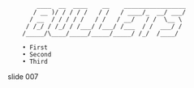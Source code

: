             ____  __  ____    __    _________________
           / __ )/ / / / /   / /   / ____/_  __/ ___/
          / __  / / / / /   / /   / __/   / /  \__ \
         / /_/ / /_/ / /___/ /___/ /___  / /  ___/ /
        /_____/\____/_____/_____/_____/ /_/  /____/

        • First
        • Second
        • Third

















































































slide 007
